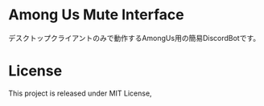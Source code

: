 # Among Us Mute Interface
デスクトップクライアントのみで動作するAmongUs用の簡易DiscordBotです。

# License
This project is released under MIT License,